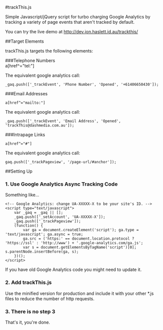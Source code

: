 #trackThis.js

Simple Javascript/jQuery script for turbo charging Google Analytics by tracking a variety of page events that aren't tracked by default.

You can try the live demo at http://dev.jon.haslett.id.au/trackthis/

##Target Elements

trackThis.js targets the following elements:

###Telephone Numbers	
	a[href^="tel:"]
	
The equivalent google analytics call:

	_gaq.push(['_trackEvent', 'Phone Number', 'Opened', '+61406650430']);
		
###Email Addresses	

	a[href^="mailto:"]
	
The equivalent google analytics call:

	_gaq.push(['_trackEvent', 'Email Address', 'Opened', 'trackThis@dashmedia.com.au']);
	
###Intrapage Links

	a[href^="#"]
	
The equivalent google analytics call:
	
	gaq.push(['_trackPageview', '/page-url/#anchor']);

##Setting Up

### 1. Use Google Analytics Async Tracking Code

Something like…
	
	<!-- Google Analytics: change UA-XXXXX-X to be your site's ID. -->
    <script type="text/javascript">
		var _gaq = _gaq || [];
		_gaq.push(['_setAccount', 'UA-XXXXX-X']);
		_gaq.push(['_trackPageview']);
		(function() {
			var ga = document.createElement('script'); ga.type = 'text/javascript'; ga.async = true;
			ga.src = ('https:' == document.location.protocol ? 'https://ssl' : 'http://www') + '.google-analytics.com/ga.js';
			var s = document.getElementsByTagName('script')[0]; s.parentNode.insertBefore(ga, s);
		})();
	</script>
		
If you have old Google Analytics code you might need to update it.
		
### 2. Add trackThis.js

Use the minified version for production and include it with your other *.js files to reduce the number of http requests.

### 3. There is no step 3

That's it, you're done.